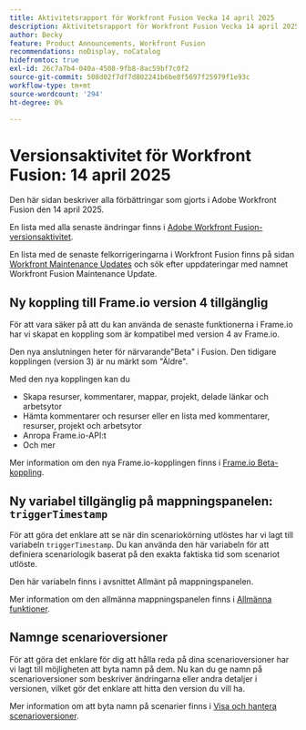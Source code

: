 ```yaml
---
title: Aktivitetsrapport för Workfront Fusion Vecka 14 april 2025
description: Aktivitetsrapport för Workfront Fusion Vecka 14 april 2025
author: Becky
feature: Product Announcements, Workfront Fusion
recommendations: noDisplay, noCatalog
hidefromtoc: true
exl-id: 26c7a7b4-040a-4508-9fb8-8ac59bf7c0f2
source-git-commit: 508d02f7df7d802241b6be8f5697f25979f1e93c
workflow-type: tm+mt
source-wordcount: '294'
ht-degree: 0%

---
```


# Versionsaktivitet för Workfront Fusion: 14 april 2025

Den här sidan beskriver alla förbättringar som gjorts i Adobe Workfront Fusion den 14 april 2025.

En lista med alla senaste ändringar finns i [Adobe Workfront Fusion-versionsaktivitet](/help/workfront-fusion/fusion-product-releases/fusion-release-activity.md).

En lista med de senaste felkorrigeringarna i Workfront Fusion finns på sidan [Workfront Maintenance Updates](https://experienceleague.adobe.com/en/docs/workfront-known-issues/releases/current-updates) och sök efter uppdateringar med namnet Workfront Fusion Maintenance Update.

## Ny koppling till Frame.io version 4 tillgänglig

För att vara säker på att du kan använda de senaste funktionerna i Frame.io har vi skapat en koppling som är kompatibel med version 4 av Frame.io.

Den nya anslutningen heter för närvarande&quot;Beta&quot; i Fusion. Den tidigare kopplingen (version 3) är nu märkt som &quot;Äldre&quot;.

Med den nya kopplingen kan du

* Skapa resurser, kommentarer, mappar, projekt, delade länkar och arbetsytor
* Hämta kommentarer och resurser eller en lista med kommentarer, resurser, projekt och arbetsytor
* Anropa Frame.io-API:t
* Och mer

Mer information om den nya Frame.io-kopplingen finns i [Frame.io Beta-koppling](/help/workfront-fusion/references/apps-and-modules/adobe-connectors/frame-io-modules-new.md).

## Ny variabel tillgänglig på mappningspanelen: `triggerTimestamp`

För att göra det enklare att se när din scenariokörning utlöstes har vi lagt till variabeln `triggerTimestamp`. Du kan använda den här variabeln för att definiera scenariologik baserat på den exakta faktiska tid som scenariot utlöste.

Den här variabeln finns i avsnittet Allmänt på mappningspanelen.

Mer information om den allmänna mappningspanelen finns i [Allmänna funktioner](/help/workfront-fusion/references/mapping-panel/functions/general-functions.md).

## Namnge scenarioversioner

För att göra det enklare för dig att hålla reda på dina scenarioversioner har vi lagt till möjligheten att byta namn på dem. Nu kan du ge namn på scenarioversioner som beskriver ändringarna eller andra detaljer i versionen, vilket gör det enklare att hitta den version du vill ha.

Mer information om att byta namn på scenarier finns i [Visa och hantera scenarioversioner](/help/workfront-fusion/manage-scenarios/restore-a-scenario-version.md).
